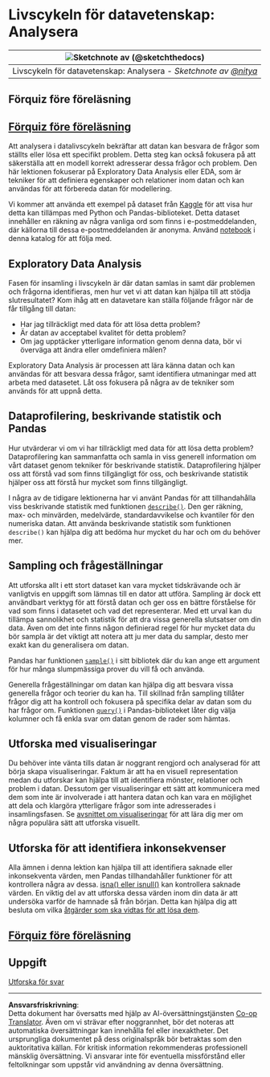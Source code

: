 <!--
CO_OP_TRANSLATOR_METADATA:
{
  "original_hash": "d92f57eb110dc7f765c05cbf0f837c77",
  "translation_date": "2025-08-26T22:29:20+00:00",
  "source_file": "4-Data-Science-Lifecycle/15-analyzing/README.md",
  "language_code": "sv"
}
-->
# Livscykeln för datavetenskap: Analysera

|![ Sketchnote av [(@sketchthedocs)](https://sketchthedocs.dev) ](../../sketchnotes/15-Analyzing.png)|
|:---:|
| Livscykeln för datavetenskap: Analysera - _Sketchnote av [@nitya](https://twitter.com/nitya)_ |

## Förquiz före föreläsning

## [Förquiz före föreläsning](https://purple-hill-04aebfb03.1.azurestaticapps.net/quiz/28)

Att analysera i datalivscykeln bekräftar att datan kan besvara de frågor som ställts eller lösa ett specifikt problem. Detta steg kan också fokusera på att säkerställa att en modell korrekt adresserar dessa frågor och problem. Den här lektionen fokuserar på Exploratory Data Analysis eller EDA, som är tekniker för att definiera egenskaper och relationer inom datan och kan användas för att förbereda datan för modellering.

Vi kommer att använda ett exempel på dataset från [Kaggle](https://www.kaggle.com/balaka18/email-spam-classification-dataset-csv/version/1) för att visa hur detta kan tillämpas med Python och Pandas-biblioteket. Detta dataset innehåller en räkning av några vanliga ord som finns i e-postmeddelanden, där källorna till dessa e-postmeddelanden är anonyma. Använd [notebook](notebook.ipynb) i denna katalog för att följa med.

## Exploratory Data Analysis

Fasen för insamling i livscykeln är där datan samlas in samt där problemen och frågorna identifieras, men hur vet vi att datan kan hjälpa till att stödja slutresultatet? 
Kom ihåg att en datavetare kan ställa följande frågor när de får tillgång till datan:
-   Har jag tillräckligt med data för att lösa detta problem?
-   Är datan av acceptabel kvalitet för detta problem?
-   Om jag upptäcker ytterligare information genom denna data, bör vi överväga att ändra eller omdefiniera målen?

Exploratory Data Analysis är processen att lära känna datan och kan användas för att besvara dessa frågor, samt identifiera utmaningar med att arbeta med datasetet. Låt oss fokusera på några av de tekniker som används för att uppnå detta.

## Dataprofilering, beskrivande statistik och Pandas
Hur utvärderar vi om vi har tillräckligt med data för att lösa detta problem? Dataprofilering kan sammanfatta och samla in viss generell information om vårt dataset genom tekniker för beskrivande statistik. Dataprofilering hjälper oss att förstå vad som finns tillgängligt för oss, och beskrivande statistik hjälper oss att förstå hur mycket som finns tillgängligt.

I några av de tidigare lektionerna har vi använt Pandas för att tillhandahålla viss beskrivande statistik med funktionen [`describe()`](https://pandas.pydata.org/pandas-docs/stable/reference/api/pandas.DataFrame.describe.html). Den ger räkning, max- och minvärden, medelvärde, standardavvikelse och kvantiler för den numeriska datan. Att använda beskrivande statistik som funktionen `describe()` kan hjälpa dig att bedöma hur mycket du har och om du behöver mer.

## Sampling och frågeställningar
Att utforska allt i ett stort dataset kan vara mycket tidskrävande och är vanligtvis en uppgift som lämnas till en dator att utföra. Sampling är dock ett användbart verktyg för att förstå datan och ger oss en bättre förståelse för vad som finns i datasetet och vad det representerar. Med ett urval kan du tillämpa sannolikhet och statistik för att dra vissa generella slutsatser om din data. Även om det inte finns någon definierad regel för hur mycket data du bör sampla är det viktigt att notera att ju mer data du samplar, desto mer exakt kan du generalisera om datan.

Pandas har funktionen [`sample()`](https://pandas.pydata.org/pandas-docs/stable/reference/api/pandas.DataFrame.sample.html) i sitt bibliotek där du kan ange ett argument för hur många slumpmässiga prover du vill få och använda.

Generella frågeställningar om datan kan hjälpa dig att besvara vissa generella frågor och teorier du kan ha. Till skillnad från sampling tillåter frågor dig att ha kontroll och fokusera på specifika delar av datan som du har frågor om. 
Funktionen [`query()`](https://pandas.pydata.org/pandas-docs/stable/reference/api/pandas.DataFrame.query.html) i Pandas-biblioteket låter dig välja kolumner och få enkla svar om datan genom de rader som hämtas.

## Utforska med visualiseringar
Du behöver inte vänta tills datan är noggrant rengjord och analyserad för att börja skapa visualiseringar. Faktum är att ha en visuell representation medan du utforskar kan hjälpa till att identifiera mönster, relationer och problem i datan. Dessutom ger visualiseringar ett sätt att kommunicera med dem som inte är involverade i att hantera datan och kan vara en möjlighet att dela och klargöra ytterligare frågor som inte adresserades i insamlingsfasen. Se [avsnittet om visualiseringar](../../../../../../../../../3-Data-Visualization) för att lära dig mer om några populära sätt att utforska visuellt.

## Utforska för att identifiera inkonsekvenser
Alla ämnen i denna lektion kan hjälpa till att identifiera saknade eller inkonsekventa värden, men Pandas tillhandahåller funktioner för att kontrollera några av dessa. [isna() eller isnull()](https://pandas.pydata.org/pandas-docs/stable/reference/api/pandas.isna.html) kan kontrollera saknade värden. En viktig del av att utforska dessa värden inom din data är att undersöka varför de hamnade så från början. Detta kan hjälpa dig att besluta om vilka [åtgärder som ska vidtas för att lösa dem](/2-Working-With-Data/08-data-preparation/notebook.ipynb).

## [Förquiz före föreläsning](https://purple-hill-04aebfb03.1.azurestaticapps.net/quiz/27)

## Uppgift

[Utforska för svar](assignment.md)

---

**Ansvarsfriskrivning**:  
Detta dokument har översatts med hjälp av AI-översättningstjänsten [Co-op Translator](https://github.com/Azure/co-op-translator). Även om vi strävar efter noggrannhet, bör det noteras att automatiska översättningar kan innehålla fel eller inexaktheter. Det ursprungliga dokumentet på dess originalspråk bör betraktas som den auktoritativa källan. För kritisk information rekommenderas professionell mänsklig översättning. Vi ansvarar inte för eventuella missförstånd eller feltolkningar som uppstår vid användning av denna översättning.